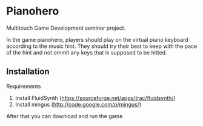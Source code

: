 Pianohero
=========
Multitouch Game Development seminar project. 

In the game pianohero, players should play on the virtual piano keyboard according to the music hint. They should try their best to keep with the pace of the hint and not
ommit any keys that is supposed to be hitted.

Installation
------------

Requirements

1. Install FluidSynth (https://sourceforge.net/apps/trac/fluidsynth/)
2. Install mingus (http://code.google.com/p/mingus/)

After that you can download and run the game
